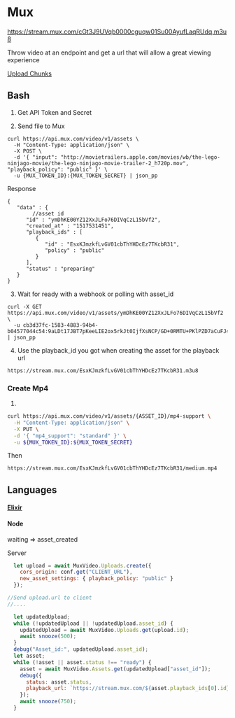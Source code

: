 # Mux

https://stream.mux.com/cGt3J9UVqb0000cguqw01Su00AyufLaqRUdq.m3u8

Throw video at an endpoint and get a url that will allow a great viewing experience

[Upload Chunks](https://github.com/muxinc/upchunk)

## Bash

1) Get API Token and Secret

2) Send file to Mux

```
curl https://api.mux.com/video/v1/assets \
  -H "Content-Type: application/json" \
  -X POST \
  -d '{ "input": "http://movietrailers.apple.com/movies/wb/the-lego-ninjago-movie/the-lego-ninjago-movie-trailer-2_h720p.mov", "playback_policy": "public" }' \
  -u {MUX_TOKEN_ID}:{MUX_TOKEN_SECRET} | json_pp
```

Response

```
{
   "data" : {
   		//asset id
      "id" : "ymDhKE00YZ12XxJLFo76DIVqCzL15bVf2", 
      "created_at" : "1517531451",
      "playback_ids" : [
         {
            "id" : "EsxKJmzkfLvGV01cbThYHDcEz7TKcbR31",
            "policy" : "public"
         }
      ],
      "status" : "preparing"
   }
}
```

3) Wait for ready with a webhook or polling with asset_id

```
curl -X GET https://api.mux.com/video/v1/assets/ymDhKE00YZ12XxJLFo76DIVqCzL15bVf2 \
  -u cb3d37fc-1583-4883-94b4-b04577044c54:9aLDt17JBT7pKeeLIE2ox5rkJt0IjfXsNCP/GD+0RMTU+PKlPZD7aCuFJ4DYOgvzBVQ7mCqhkPD | json_pp
```

4) Use the playback_id you got when creating the asset for the playback url

```
https://stream.mux.com/EsxKJmzkfLvGV01cbThYHDcEz7TKcbR31.m3u8
```

### Create Mp4

1) 

```bash
curl https://api.mux.com/video/v1/assets/{ASSET_ID}/mp4-support \
  -H "Content-Type: application/json" \
  -X PUT \
  -d '{ "mp4_support": "standard" }' \
  -u ${MUX_TOKEN_ID}:${MUX_TOKEN_SECRET}
```

Then

```
https://stream.mux.com/EsxKJmzkfLvGV01cbThYHDcEz7TKcbR31/medium.mp4
```

## Languages

#### [Elixir](https://mux.com/for/elixir)



#### Node

waiting => asset_created

Server

```js
  let upload = await MuxVideo.Uploads.create({
    cors_origin: conf.get("CLIENT_URL"),
    new_asset_settings: { playback_policy: "public" }
  });

//Send upload.url to client
//....

  let updatedUpload;
  while (!updatedUpload || !updatedUpload.asset_id) {
    updatedUpload = await MuxVideo.Uploads.get(upload.id);
    await snooze(500);
  }
  debug("Asset_id:", updatedUpload.asset_id);
  let asset;
  while (!asset || asset.status !== "ready") {
    asset = await MuxVideo.Assets.get(updatedUpload["asset_id"]);
    debug({
      status: asset.status,
      playback_url: `https://stream.mux.com/${asset.playback_ids[0].id}.m3u8`
    });
    await snooze(750);
  }
```

## 
